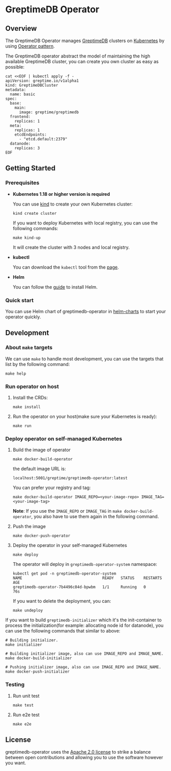 # GreptimeDB Operator

## Overview

The GreptimeDB Operator manages [GreptimeDB](https://github.com/GrepTimeTeam/greptimedb) clusters on [Kubernetes](https://kubernetes.io/) by using [Operator pattern](https://kubernetes.io/docs/concepts/extend-kubernetes/operator/).

The GreptimeDB operator abstract the model of maintaining the high available GreptimeDB cluster, you can create you own cluster as easy as possible:

```console
cat <<EOF | kubectl apply -f -
apiVersion: greptime.io/v1alpha1
kind: GreptimeDBCluster
metadata:
  name: basic
spec:
  base:
    main:
      image: greptime/greptimedb
  frontend:
    replicas: 1
  meta:
    replicas: 1
    etcdEndpoints:
      - "etcd.default:2379"
  datanode:
    replicas: 3
EOF
```

## Getting Started

### Prerequisites

- **Kubernetes 1.18 or higher version is required**

  You can use [kind](https://kind.sigs.k8s.io/) to create your own Kubernetes cluster:

  ```console
  kind create cluster
  ```

  If you want to deploy Kubernetes with local registry, you can use the following commands:

  ```console
  make kind-up
  ```

  It will create the cluster with 3 nodes and local registry.

- **kubectl**

  You can download the `kubectl` tool from the [page](https://kubernetes.io/docs/tasks/tools/).
  
- **Helm**

  You can follow the [guide](https://helm.sh/docs/intro/install/) to  install Helm.

### Quick start

You can use Helm chart of greptimedb-operator in [helm-charts](https://github.com/GreptimeTeam/helm-charts/blob/main/charts/greptimedb-operator/README.md) to start your operator quickly.

## Development

### About `make` targets

We can use `make` to handle most development, you can use the targets that list by the following command:

```console
make help
```

### Run operator on host

1. Install the CRDs:

   ```console
   make install
   ```

2. Run the operator on your host(make sure your Kubernetes is ready):

   ```console
   make run
   ```

### Deploy operator on self-managed Kubernetes

1. Build the image of operator

   ```console
   make docker-build-operator
   ```

   the default image URL is:

   ```console
   localhost:5001/greptime/greptimedb-operator:latest
   ```

   You can prefer your registry and tag:

   ```console
   make docker-build-operator IMAGE_REPO=<your-image-repo> IMAGE_TAG=<your-image-tag>
   ```

   **Note**: If you use the `IMAGE_REPO` or `IMAGE_TAG` in `make docker-build-operator`, you also have to use them again in the following command.

2. Push the image

   ```console
   make docker-push-operator
   ```

3. Deploy the operator in your self-managed Kubernetes

   ```console
   make deploy
   ```

   The operator will deploy in `greptimedb-operator-system` namespace:
   
   ```console
   kubectl get pod -n greptimedb-operator-system
   NAME                                   READY   STATUS    RESTARTS   AGE
   greptimedb-operator-7b4496c84d-bpwbm   1/1     Running   0          76s
   ```

   If you want to delete the deployment, you can:

   ```console
   make undeploy
   ```
   

If you want to build `greptimedb-initializer` which it's the init-container to process the initialization(for example: allocating node id for datanode), you can use the following commands that similar to above:

```console
# Building initializer.
make initializer

# Building initializer image, also can use IMAGE_REPO and IMAGE_NAME.
make docker-build-initializer

# Pushing initializer image, also can use IMAGE_REPO and IMAGE_NAME.
make docker-push-initializer
```

### Testing

1. Run unit test

   ```console
   make test
   ```

2. Run e2e test

   ```console
   make e2e
   ```

## License

greptimedb-operator uses the [Apache 2.0 license](./LICENSE) to strike a balance between
open contributions and allowing you to use the software however you want.
